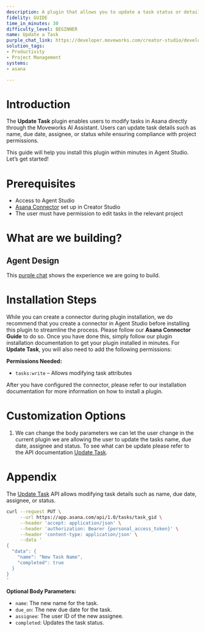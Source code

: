 ```yaml
---
description: A plugin that allows you to update a task status or details.
fidelity: GUIDE
time_in_minutes: 30
difficulty_level: BEGINNER
name: Update a Task
purple_chat_link: https://developer.moveworks.com/creator-studio/developer-tools/purple-chat-builder/?workspace=%7B%22title%22%3A%22My+Workspace%22%2C%22botSettings%22%3A%7B%22name%22%3A%22%22%2C%22imageUrl%22%3A%22%22%7D%2C%22mocks%22%3A%5B%7B%22id%22%3A5961%2C%22title%22%3A%22New+Mock%22%2C%22transcript%22%3A%7B%22settings%22%3A%7B%22colorStyle%22%3A%22LIGHT%22%2C%22startTime%22%3A%2211%3A43+AM%22%2C%22defaultPerson%22%3A%22GWEN%22%2C%22editable%22%3Atrue%2C%22botName%22%3A%22%22%2C%22botImageUrl%22%3A%22%22%7D%2C%22messages%22%3A%5B%7B%22from%22%3A%22USER%22%2C%22text%22%3A%22Mark+the+task+%27Write+User+Journey%27+as+complete%22%7D%2C%7B%22from%22%3A%22ANNOTATION%22%2C%22text%22%3A%22Searching+Asana+for+task+named+%27Write+User+Journey%27%27%22%7D%2C%7B%22from%22%3A%22BOT%22%2C%22text%22%3A%22I+found+the+task+in+Asana%22%2C%22cards%22%3A%5B%7B%22title%22%3A%22Task%3A+%27Write+User+Journey%27%27%22%2C%22text%22%3A%22%3Cb%3EProject%3A%3C%2Fb%3E+Personal+Tasks%3Cbr%3E%3Cb%3EDue+Date%3A%3C%2Fb%3E+12-18-2024%3Cbr%3E%3Cb%3EStatus%3A%3C%2Fb%3E+Incomplete%22%7D%2C%7B%22buttons%22%3A%5B%7B%22style%22%3A%22PRIMARY%22%2C%22text%22%3A%22Mark+as+Complete%22%7D%2C%7B%22text%22%3A%22Cancel%22%7D%5D%7D%5D%7D%5D%7D%7D%5D%7D
solution_tags:
- Productivity
- Project Management
systems:
- asana

---
```

# Introduction

The **Update Task** plugin enables users to modify tasks in Asana directly through the Moveworks AI Assistant. Users can update task details such as name, due date, assignee, or status while ensuring compliance with project permissions.

This guide will help you install this plugin within minutes in Agent Studio. Let’s get started!

# Prerequisites

- Access to Agent Studio
- [Asana Connector](https://developer.moveworks.com/creator-studio/resources/connector?id=asana) set up in Creator Studio
- The user must have permission to edit tasks in the relevant project

# What are we building?

## Agent Design

This [purple chat](https://developer.moveworks.com/creator-studio/developer-tools/purple-chat-builder/?workspace=%7B%22title%22%3A%22My+Workspace%22%2C%22botSettings%22%3A%7B%22name%22%3A%22%22%2C%22imageUrl%22%3A%22%22%7D%2C%22mocks%22%3A%5B%7B%22id%22%3A5961%2C%22title%22%3A%22New+Mock%22%2C%22transcript%22%3A%7B%22settings%22%3A%7B%22colorStyle%22%3A%22LIGHT%22%2C%22startTime%22%3A%2211%3A43+AM%22%2C%22defaultPerson%22%3A%22GWEN%22%2C%22editable%22%3Atrue%2C%22botName%22%3A%22%22%2C%22botImageUrl%22%3A%22%22%7D%2C%22messages%22%3A%5B%7B%22from%22%3A%22USER%22%2C%22text%22%3A%22Mark+the+task+%27Write+User+Journey%27+as+complete%22%7D%2C%7B%22from%22%3A%22ANNOTATION%22%2C%22text%22%3A%22Searching+Asana+for+task+named+%27Write+User+Journey%27%27%22%7D%2C%7B%22from%22%3A%22BOT%22%2C%22text%22%3A%22I+found+the+task+in+Asana%22%2C%22cards%22%3A%5B%7B%22title%22%3A%22Task%3A+%27Write+User+Journey%27%27%22%2C%22text%22%3A%22%3Cb%3EProject%3A%3C%2Fb%3E+Personal+Tasks%3Cbr%3E%3Cb%3EDue+Date%3A%3C%2Fb%3E+12-18-2024%3Cbr%3E%3Cb%3EStatus%3A%3C%2Fb%3E+Incomplete%22%7D%2C%7B%22buttons%22%3A%5B%7B%22style%22%3A%22PRIMARY%22%2C%22text%22%3A%22Mark+as+Complete%22%7D%2C%7B%22text%22%3A%22Cancel%22%7D%5D%7D%5D%7D%5D%7D%7D%5D%7D) shows the experience we are going to build.

# Installation Steps

While you can create a connector during plugin installation, we do recommend that you create a connector in Agent Studio before installing this plugin to streamline the process. Please follow our **Asana Connector Guide** to do so. Once you have done this, simply follow our plugin installation documentation to get your plugin installed in minutes. For **Update Task**, you will also need to add the following permissions:

**Permissions Needed:**

- `tasks:write` – Allows modifying task attributes

After you have configured the connector, please refer to our installation documentation for more information on how to install a plugin.

# Customization Options

1. We can change the body parameters we can let the user change in the current plugin we are allowing the user to update the tasks name, due date, assignee and status. To see what can be update please refer to the API documentation [Update Task](https://developers.asana.com/reference/updatetask).

# Appendix

The [Update Task](https://developers.asana.com/reference/updatetask) API allows modifying task details such as name, due date, assignee, or status.

```bash
curl --request PUT \
     --url https://app.asana.com/api/1.0/tasks/task_gid \
     --header 'accept: application/json' \
     --header 'authorization: Bearer {personal_access_token}' \
     --header 'content-type: application/json' \
     --data '
{
  "data": {
    "name": "New Task Name",
    "completed": true
  }
}
'
```

**Optional Body Parameters:**

- `name`: The new name for the task.
- `due_on`: The new due date for the task.
- `assignee`: The user ID of the new assignee.
- `completed`: Updates the task status.